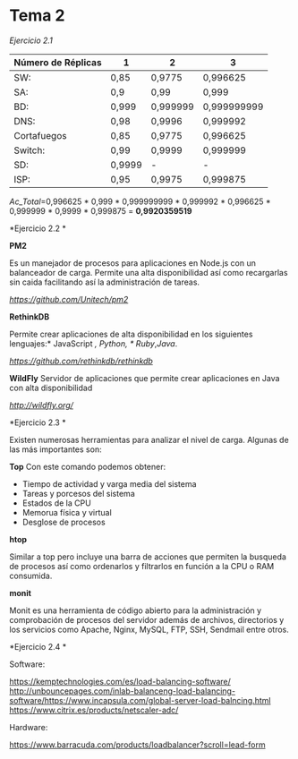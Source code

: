 #	Tema 2

*Ejercicio 2.1*


|Número de Réplicas	| 	1	|	2	|	3	|
|------------------ |-------|-------|-------| 
|SW: 			|	0,85 |	0,9775	|	0,996625|
|SA:				|	0,9	|	0,99	|	0,999|
|BD:				|	0,999 |	0,999999 |	0,999999999|
|DNS:			|	0,98 |	0,9996	|	0,999992|
|Cortafuegos		|	0,85 |	0,9775	|	0,996625|
|Switch:			|	0,99 |	0,9999	|	0,999999|
|SD:				|	0,9999 |	-	|		-|
|ISP:			|	0,95 |	0,9975	|	0,999875	|



*Ac_Total*=0,996625	\*	0,999	\*	0,999999999	\*	0,999992	\*	0,996625	\*	0,999999	\*	0,9999	\*	0,999875 = **0,9920359519**




*Ejercicio 2.2 *

**PM2**

Es un manejador de procesos para aplicaciones en Node.js con un balanceador de carga. Permite una alta disponibilidad así como recargarlas sin
caida facilitando así la administración de tareas.

*https://github.com/Unitech/pm2*

**RethinkDB**

Permite crear aplicaciones de alta disponibilidad en los siguientes lenguajes:* JavaScript *, *Python*, * Ruby*,*Java*.

*https://github.com/rethinkdb/rethinkdb*

**WildFly**
Servidor de aplicaciones que permite crear aplicaciones en Java con alta disponibilidad

*http://wildfly.org/*

*Ejercicio 2.3 *

Existen numerosas herramientas para analizar el nivel de carga. Algunas de las más importantes son:

**Top**
Con este comando podemos obtener:
- Tiempo de actividad y varga media del sistema
- Tareas y porcesos del sistema
- Estados de la CPU
- Memorua física y virtual
- Desglose de procesos 

**htop**

Similar a top pero incluye una barra de acciones que permiten la busqueda de procesos así como ordenarlos y filtrarlos en función a la CPU o RAM consumida.

**monit**

Monit es una herramienta de código abierto para la administración y comprobación de procesos del servidor además de  archivos, directorios y los servicios como Apache, Nginx, MySQL, FTP, SSH, Sendmail entre otros.
 

*Ejercicio 2.4 *

Software:

https://kemptechnologies.com/es/load-balancing-software/
http://unbouncepages.com/inlab-balanceng-load-balancing-software/https://www.incapsula.com/global-server-load-balncing.html
https://www.citrix.es/products/netscaler-adc/

Hardware: 

https://www.barracuda.com/products/loadbalancer?scroll=lead-form


